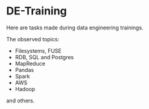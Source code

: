 # DE-Training

Here are tasks made during data engineering trainings.

The observed topics:
- Filesystems, FUSE
- RDB, SQL and Postgres
- MapReduce
- Pandas
- Spark
- AWS  
- Hadoop

and others.